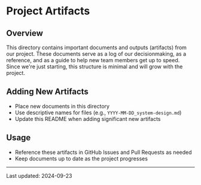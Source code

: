 # Project Artifacts

## Overview
This directory contains important documents and outputs (artifacts) from our project. These documents serve as a log of our decisionmaking, as a reference, and as a guide to help new team members get up to speed. Since we're just starting, this structure is minimal and will grow with the project.

## Adding New Artifacts
- Place new documents in this directory
- Use descriptive names for files (e.g., `YYYY-MM-DD_system-design.md`)
- Update this README when adding significant new artifacts

## Usage
- Reference these artifacts in GitHub Issues and Pull Requests as needed
- Keep documents up to date as the project progresses

---

Last updated: 2024-09-23